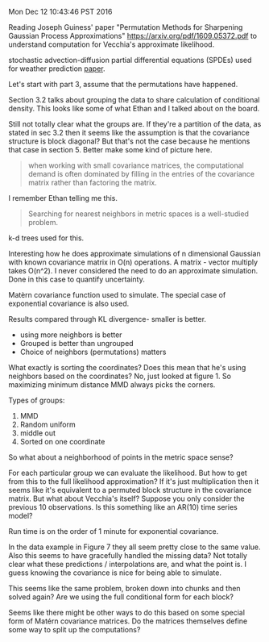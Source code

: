 Mon Dec 12 10:43:46 PST 2016

Reading Joseph Guiness' paper "Permutation Methods for Sharpening
Gaussian Process Approximations" https://arxiv.org/pdf/1609.05372.pdf
to understand computation for Vecchia's approximate likelihood.

stochastic advection-diffusion partial differential equations (SPDEs)
used for weather prediction
[paper](https://www.researchgate.net/profile/Hans_Kuensch/publication/224861441_SPDE_based_modeling_of_large_space-time_data_sets/links/53e87e9a0cf21cc29fdc63e3.pdf).

Let's start with part 3, assume that the permutations have happened.

Section 3.2 talks about grouping the data to share calculation of
conditional density. This looks like some of what Ethan and I talked about on the
board.

Still not totally clear what the groups are. If they're a partition of the
data, as stated in sec 3.2 then it seems like the assumption is that the
covariance structure is block diagonal? But that's not the case because
he mentions that case in section 5. Better make some kind of picture here.

> when working with small covariance matrices, the computational demand is
> often dominated by filling in the entries of the covariance matrix rather
> than factoring the matrix.

I remember Ethan telling me this.

> Searching for nearest neighbors in metric spaces is a well-studied
> problem.

k-d trees used for this.

Interesting how he does approximate simulations of n dimensional Gaussian
with known covariance matrix in O(n) operations. A matrix - vector multiply
takes O(n^2). I never considered the need to do an approximate simulation.
Done in this case to quantify uncertainty.

Matèrn covariance function used to simulate. The special case of
exponential covariance is also used.

Results compared through KL divergence- smaller is better.
- using more neighbors is better
- Grouped is better than ungrouped
- Choice of neighbors (permutations) matters

What exactly is sorting the coordinates? Does this mean that he's using
neighbors based on the coordinates? No, just looked at figure 1. So
maximizing minimum distance MMD always picks the corners.

Types of groups:
1. MMD
2. Random uniform
3. middle out
4. Sorted on one coordinate

So what about a neighborhood of points in the metric space sense?

For each particular group we can evaluate the likelihood. But how to get
from this to the full likelihood approximation? If it's just multiplication
then it seems like it's equivalent to a permuted block structure in the
covariance matrix. But what about Vecchia's itself? Suppose you only
consider the previous 10 observations. Is this something like an AR(10)
time series model?

Run time is on the order of 1 minute for exponential covariance.

In the data example in Figure 7 they all seem pretty close to the same
value. Also this seems to have gracefully handled the missing data? Not
totally clear what these predictions / interpolations are, and what the
point is. I guess knowing the covariance is nice for being able to
simulate.

This seems like the same problem, broken down into chunks and then solved
again? Are we using the full conditional form for each block?

Seems like there might be other ways to do this based on some special form
of Matérn covariance matrices. Do the matrices themselves define some way
to split up the computations?

